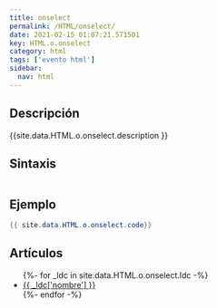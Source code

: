 ```yaml
---
title: onselect
permalink: /HTML/onselect/
date: 2021-02-15 01:07:21.571501
key: HTML.o.onselect
category: html
tags: ['evento html']
sidebar: 
  nav: html
---
```


## Descripción
{{site.data.HTML.o.onselect.description }}

## Sintaxis
~~~html
~~~

## Ejemplo
~~~java
{{ site.data.HTML.o.onselect.code}}
~~~

## Artículos
<ul>
{%- for _ldc in site.data.HTML.o.onselect.ldc -%}
   <li>
       <a href="{{_ldc['url'] }}">{{ _ldc['nombre'] }}</a>
   </li>
{%- endfor -%}
</ul>
